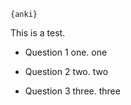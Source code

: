 `{anki}`

<info></info>

This is a test.

 * Question 1 one. <pattern>one</pattern>

 * Question 2 two. <pattern>two</pattern> <dead></dead>

 * Question 3 three. <pattern>three</pattern>